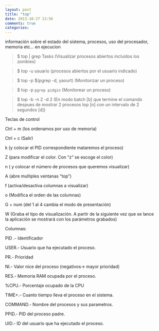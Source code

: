 ```yaml
---
layout: post
title: "top"
date: 2013-10-27 13:56
comments: true
categories: 
---
```

información sobre el estado del sistema, procesos, uso del procesador, memoria etc... en ejecucion

>$ top | grep Tasks (Visualizar procesos abiertos incluidos los zombies)

>$ top -u usuario  (procesos abiertos por el usuario indicado)

>$ top -p $(pgrep -d, yaourt) (Monitorizar un proceso)

>$ top -p `pgrep pidgin` (Monitorear un proceso)

>$ top -b -n 2 -d 2 (En modo batch [b] que termine el comando despues de mostrar 2 procesos top [n] con un intervalo de 2 segundos [d])

Teclas de control

Ctrl + m (los ordenamos por uso de memoria)

Ctrl + c  (Salir)

k  (y colocar el PID correspondiente mataremos el proceso)

Z  (para modificar el color. Con “z” se escoge el color)

n  ( y colocar el número de procesos que queremos visualizar)

A  (abre multiples ventanas “top”)

f   (activa/desactiva columnas a visualizar)

o  (Modifica el orden de las columnas)

G + num (del 1 al 4 cambia el modo de presentación)

W (Graba el tipo de visualización. A partir de la siguiente vez que se lance la aplicación se mostrará con los parámetros grabados)

Columnas:

PID .-		 Identificador

USER.-	 Usuario que ha ejecutado el proceso.

PR.-		 Prioridad

NI.-		 Valor nice del proceso (negativos-> mayor prioridad)

RES.-		 Memoria RAM ocupada por el proceso.

%CPU.-	 Porcentaje ocupado de la CPU

TIME+.-	 Cuanto tiempo lleva el proceso en el sistema.

COMMAND.- Nombre del procesos y sus parametros.

PPID.-		 PID del proceso padre.

UID.-		 ID del usuario que ha ejecutado el proceso.

